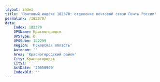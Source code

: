 ```yaml
---
layout: index
title: 'Почтовый индекс 182370: отделение почтовой связи Почты России'
permalink: /182370/
data:
    Index: 182370
    OPSName: Красногородск
    OPSType: О
    OPSSubm: 182299
    Region: 'Псковская область'
    Autonom: ''
    Area: 'Красногородский район'
    City: Красногородск
    City1: ''
    ActDate: '20050909'
    IndexOld: ''
---
```

